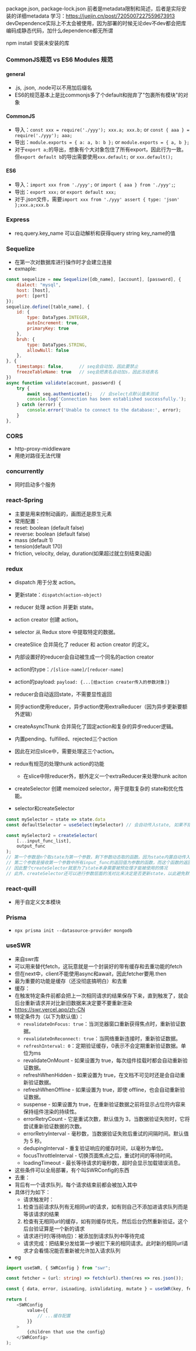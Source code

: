 package.json, package-lock.json
    前者是metadata限制和简述，后者是实际安装的详细metadata
    学习：https://juejin.cn/post/7205007227559673913
    devDependence实际上不太会被使用，因为部署的时候无论dev不dev都会把库编码成静态代码，加什么dependence都无所谓

npm install 安装未安装的库

### CommonJS规范 vs ES6 Modules 规范
#### general
- .js, .json, .node可以不用加后缀名
- ES6的规范基本上是比commonjs多了个default和抛弃了"包裹所有模块"的对象
#### CommonJS
- 导入：`const xxx = require('./yyy'); xxx.a; xxx.b;` or `const { aaa } = require('./yyy'); aaa;`
- 导出：`module.exports = { a: a, b: b };` or `module.exports = { a, b };`
- 对于`export a;`的导出，想象有个大对象包住了所有export，因此行为一致。但`export default b`的导出需要使用`xxx.default;` or `xxx.default();`
#### ES6
- 导入：`import xxx from './yyy';` or `import { aaa } from './yyy';`;
- 导出：`export xxx;` or `export default xxx;`
- 对于.json文件，需要`import xxx from './yyy' assert { type: 'json' };xxx.a;xxx.b`

### Express
- req.query.key_name 可以自动解析和获得query string key_name的值

### Sequelize
- 在第一次对数据库进行操作时才会建立连接
- exmaple: 
```js
const sequelize = new Sequelize([db_name], [account], [password], { 
    dialect: "mysql", 
    host: [host], 
    port: [port]
});
sequelize.define([table_name], {
    id: {
        type: DataTypes.INTEGER,
        autoIncrement: true, 
        primaryKey: true
    }, 
    bruh: {
        type: DataTypes.STRING, 
        allowNull: false
    }, 
}, {
    timestamps: false,      // seq会自动加，因此要禁止
    freezeTableName: true   // seq会把表名自动加s，因此冻结表名
})
async function validate(account, password) {
    try {
        await seq.authenticate();   // 会select点默认值来测试
        console.log('Connection has been established successfully.');
    } catch (error) {
        console.error('Unable to connect to the database:', error);
    }
},
```

### CORS
- http-proxy-middleware
- 用绝对路径无法代理

### concurrently
- 同时启动多个服务


### react-Spring
- 主要是用来控制动画的，画图还是原生元素
- 常用配置：
- reset: boolean (default false)
- reverse: boolean (default false)
- mass (default 1)
- tension(default 170)
- friction, velocity, delay, duration(如果超过就立刻结束动画)


### redux
- dispatch 用于分发 action。
- 更新state：`dispatch(action-object)`
- reducer 处理 action 并更新 state。
- action creator 创建 action。
- selector 从 Redux store 中提取特定的数据。
- createSlice 合并简化了 reducer 和 action creator 的定义。
- 内部设置好的reducer会自动被生成一个同名的action creator
- action的type：`/[slice-name]/[reducer-name]`
- action的payload: `payload: {...[给action creater传入的参数对象]}`
- reducer会自动返回state，不需要显性返回
- 同步action使用reducer，异步action使用extraReducer（因为异步更新要额外逻辑）
- createAsyncThunk 合并简化了固定action和复杂的异步reducer逻辑。
- 内置pending、fulfilled、rejected三个action
- 因此在对应slice中，需要处理这三个action。
- redux有规范的处理thunk action的功能
    - 在slice中除reducer外，额外定义一个extraReducer来处理thunk aciton
- createSelector 创建 memoized selector，用于提取复杂的 state和优化性能。

- selector和createSelector
```js
const mySelector = state => state.data
const defaultSelector = useSelect(mySelector) // 会自动传入state, 如果不指定mySelector则直接返回state

const mySelector2 = createSelector(
    [...input_func_list], 
    output_func
);
// 第一个参数是n个取state为第一个参数，剩下参数动态取的函数。因为state内置自动传入，剩余的参数就看input_func有没有接收了
// 第二个参数是接收第一个参数中所有input_func的返回值为参数的函数，而这个函数的返回值就是selector的值了
// 因此整个createSelector就是为了state本身需要被预处理才能被使用的情况
// 此外，createSelector还可以进行参数层面的浅对比来决定是否更新state，以此避免默认的计算出和直接浅对比state本身的资源浪费（尤其在预处理/计算比较复杂的时候）
```

### react-quill
- 用于自定义文本模块

### Prisma
- `npx prisma init --datasource-provider mongodb`

### useSWR
- 来自swr库
- 可以用来替代fetch，这玩意就是一个封装好的带有缓存和去重功能的fetch
- 但在next中，client不能使用async和await，因此fetcher要用.then
- 最为重要的功能是缓存（还没彻底搞明白）和去重
- 缓存：
- 在触发特定条件前都会把上一次相同请求的结果保存下来，直到触发了，就会后台重新请求并对比新旧数据来决定要不要重新渲染
- https://swr.vercel.app/zh-CN
- 特定条件为（以下为默认值）：
    - `revalidateOnFocus: true`：当浏览器窗口重新获得焦点时，重新验证数据。
    - `revalidateOnReconnect: true`：当网络重新连接时，重新验证数据。
    - `refreshInterval: 0`：定期验证缓存，0表示不会定期重新验证数据。单位为ms
    - revalidateOnMount - 如果设置为 true，每次组件挂载时都会自动重新验证数据。
    - refreshWhenHidden - 如果设置为 true，在文档不可见时还是会自动重新验证数据。
    - refreshWhenOffline - 如果设置为 true，即使 offline，也会自动重新验证数据。
    - suspense - 如果设置为 true，在重新验证数据之前将显示占位符内容来保持组件渲染的持续性。
    - errorRetryCount - 它是重试次数，默认值为 3，当数据验证失败时，它将尝试重新验证数据的次数。
    - errorRetryInterval - 毫秒数，当数据验证失败后重试的间隔时间。默认值为 5 秒。
    - dedupingInterval - 重复验证响应的缓存时间，以毫秒为单位。
    - focusThrottleInterval - 切换页面焦点之后，重试时间的等待时间。
    - loadingTimeout - 最长等待请求的毫秒数，超时会显示加载错误消息。
- 这些条件可以全局部署，有个叫SWRConfig的东西
- 去重：
- 背后有一个请求队列，每个请求结束前都会被加入其中
- 具体行为如下：
    - 请求触发时：
    1. 检查当前请求队列有无相同url的请求，如有则自己不添加进请求队列而是等该请求的结果
    2. 检查有无相同url的缓存，如有则缓存优先，然后后台仍然重新验证。这个后台验证算是一个新的请求
    - 请求进行时(等待响应)：被添加到请求队列中等待完成
    - 请求完成：把结果分发给第一步被拦下来的相同请求。此时新的相同url请求才会看情况能否重新被允许加入请求队列
- eg
```ts
import useSWR, { SWRConfig } from "swr";

const fetcher = (url: string) => fetch(url).then(res => res.json());

const { data, error, isLoading, isValidating, mutate } = useSWR(key, fetcher, options);

return (
    <SWRConfig
        value={{
            // ...缓存配置
        }}
    >
        {children that use the config}
    </SWRConfig>
);
```
